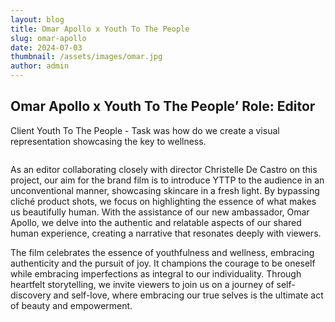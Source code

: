 ```yaml
---
layout: blog
title: Omar Apollo x Youth To The People
slug: omar-apollo
date: 2024-07-03
thumbnail: /assets/images/omar.jpg
author: admin
---
```

## Omar Apollo x Youth To The People’ Role: Editor 



Client Youth To The People - Task was how do we create a visual representation showcasing the key to wellness. 

![]()

As an editor collaborating closely with director Christelle De Castro on this project, our aim for the brand film is to introduce YTTP to the audience in an unconventional manner, showcasing skincare in a fresh light. By bypassing cliché product shots, we focus on highlighting the essence of what makes us beautifully human. With the assistance of our new ambassador, Omar Apollo, we delve into the authentic and relatable aspects of our shared human experience, creating a narrative that resonates deeply with viewers.

The film celebrates the essence of youthfulness and wellness, embracing authenticity and the pursuit of joy. It champions the courage to be oneself while embracing imperfections as integral to our individuality. Through heartfelt storytelling, we invite viewers to join us on a journey of self-discovery and self-love, where embracing our true selves is the ultimate act of beauty and empowerment.
